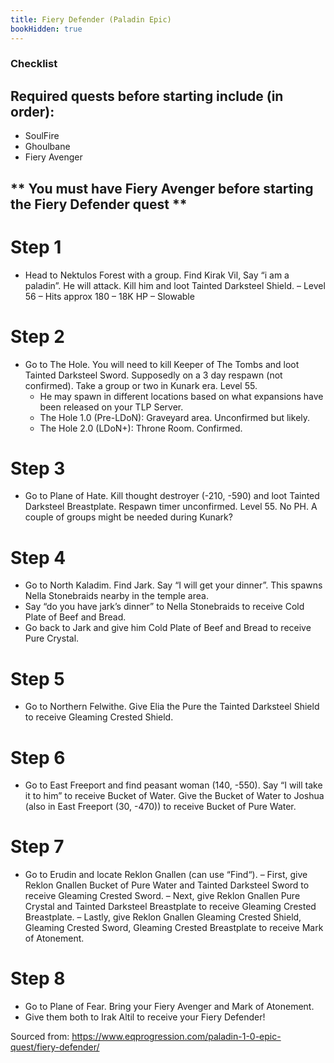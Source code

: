 ```yaml
---
title: Fiery Defender (Paladin Epic)
bookHidden: true
---
```

### Checklist

## Required quests before starting include (in order):
- SoulFire
- Ghoulbane
- Fiery Avenger

## ** You must have Fiery Avenger before starting the Fiery Defender quest ** 

# Step 1
- Head to Nektulos Forest with a group. Find Kirak Vil, Say “i am a paladin”. He will attack. Kill him and loot Tainted Darksteel Shield.
  – Level 56
  – Hits approx 180
  – 18K HP
  – Slowable

# Step 2
- Go to The Hole. You will need to kill Keeper of The Tombs and loot Tainted Darksteel Sword. Supposedly on a 3 day respawn (not confirmed). Take a group or two in Kunark era. Level 55.
  - He may spawn in different locations based on what expansions have been released on your TLP Server.
  - The Hole 1.0 (Pre-LDoN): Graveyard area. Unconfirmed but likely.
  - The Hole 2.0 (LDoN+): Throne Room. Confirmed.

# Step 3
-  Go to Plane of Hate. Kill thought destroyer (-210, -590) and loot  Tainted Darksteel Breastplate. Respawn timer unconfirmed. Level 55. No PH. A couple of groups might be needed during Kunark?

# Step 4
- Go to North Kaladim. Find Jark. Say “I will get your dinner”. This spawns Nella Stonebraids nearby in the temple area.
- Say “do you have jark’s dinner” to Nella Stonebraids to receive  Cold Plate of Beef and Bread.
- Go back to Jark and give him  Cold Plate of Beef and Bread to receive Pure Crystal.

# Step 5
- Go to Northern Felwithe. Give Elia the Pure  the Tainted Darksteel Shield to receive Gleaming Crested Shield.

# Step 6
- Go to East Freeport and find peasant woman (140, -550). Say “I will take it to him” to receive Bucket of Water. Give the  Bucket of Water to Joshua (also in East Freeport (30, -470)) to receive  Bucket of Pure Water.


# Step 7
- Go to Erudin and locate Reklon Gnallen (can use “Find“).
  – First, give Reklon Gnallen  Bucket of Pure Water and  Tainted Darksteel Sword to receive Gleaming Crested Sword.
  – Next, give Reklon Gnallen Pure Crystal and  Tainted Darksteel Breastplate to receive Gleaming Crested Breastplate.
  – Lastly, give Reklon Gnallen Gleaming Crested Shield,  Gleaming Crested Sword,  Gleaming Crested Breastplate to receive  Mark of Atonement.

# Step 8
- Go to Plane of Fear. Bring your Fiery Avenger and  Mark of Atonement.
- Give them both to Irak Altil to receive your Fiery Defender!

Sourced from: https://www.eqprogression.com/paladin-1-0-epic-quest/fiery-defender/
